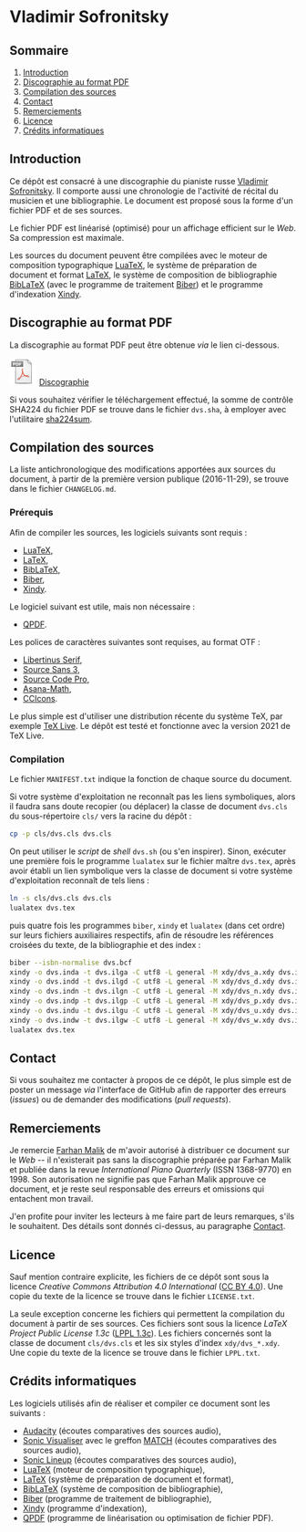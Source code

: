 # Vladimir Sofronitsky

## Sommaire

1.  [Introduction](#introduction)
2.  [Discographie au format PDF](#discographie-au-format-pdf)
3.  [Compilation des sources](#compilation-des-sources)
4.  [Contact](#contact)
5.  [Remerciements](#remerciements)
6.  [Licence](#licence)
7.  [Crédits informatiques](#crédits-informatiques)

## Introduction

Ce dépôt est consacré à une discographie du pianiste russe
[Vladimir Sofronitsky](https://fr.wikipedia.org/wiki/Vladimir_Sofronitsky).
Il comporte aussi une chronologie de l'activité de récital du musicien et
une bibliographie.
Le document est proposé sous la forme d'un fichier PDF et de ses sources.

Le fichier PDF est linéarisé (optimisé) pour un affichage efficient sur le
*Web*.
Sa compression est maximale.

Les sources du document peuvent être compilées avec le moteur de composition
typographique
[LuaTeX](http://luatex.org/),
le système de préparation de document et format
[LaTeX](https://www.latex-project.org/),
le système de composition de bibliographie
[BibLaTeX](https://github.com/plk/biblatex)
(avec le programme de traitement
[Biber](https://github.com/plk/biber))
et le programme d'indexation
[Xindy](http://www.xindy.org/).

## Discographie au format PDF

La discographie au format PDF peut être obtenue *via* le lien ci-dessous.

![](https://raw.githubusercontent.com/cscheen/sofronitsky/main/img/pdf.png)
[Discographie](https://github.com/cscheen/sofronitsky/blob/main/dvs.pdf)

Si vous souhaitez vérifier le téléchargement effectué, la somme de contrôle
SHA224 du fichier PDF se trouve dans le fichier `dvs.sha`, à employer avec
l'utilitaire
[sha224sum](https://www.gnu.org/software/coreutils/manual/coreutils.html).

## Compilation des sources

La liste antichronologique des modifications apportées aux sources du
document, à partir de la première version publique (2016-11-29), se trouve
dans le fichier `CHANGELOG.md`.

### Prérequis

Afin de compiler les sources, les logiciels suivants sont requis :

*   [LuaTeX](http://luatex.org/),
*   [LaTeX](https://www.latex-project.org/),
*   [BibLaTeX](https://github.com/plk/biblatex),
*   [Biber](https://github.com/plk/biber),
*   [Xindy](http://www.xindy.org/).

Le logiciel suivant est utile, mais non nécessaire :

*   [QPDF](https://github.com/qpdf/qpdf).

Les polices de caractères suivantes sont requises, au format OTF :

*   [Libertinus Serif](https://github.com/alerque/libertinus),
*   [Source Sans 3](https://github.com/adobe-fonts/source-sans),
*   [Source Code Pro](https://github.com/adobe-fonts/source-code-pro),
*   [Asana-Math](https://www.ctan.org/pkg/asana-math),
*   [CCIcons](https://github.com/ummels/ccicons).

Le plus simple est d'utiliser une distribution récente du système TeX, par
exemple
[TeX Live](http://www.tug.org/texlive/).
Le dépôt est testé et fonctionne avec la version 2021 de TeX Live.

### Compilation

Le fichier `MANIFEST.txt` indique la fonction de chaque source du document.

Si votre système d'exploitation ne reconnaît pas les liens symboliques,
alors il faudra sans doute recopier (ou déplacer) la classe de document
`dvs.cls` du sous-répertoire `cls/` vers la racine du dépôt :

```sh
cp -p cls/dvs.cls dvs.cls
```

On peut utiliser le *script* de *shell* `dvs.sh` (ou s'en inspirer).
Sinon, exécuter une première fois le programme `lualatex` sur le fichier
maître `dvs.tex`, après avoir établi un lien symbolique vers la classe de
document si votre système d'exploitation reconnaît de tels liens :

```sh
ln -s cls/dvs.cls dvs.cls
lualatex dvs.tex
```

puis quatre fois les programmes `biber`, `xindy` et `lualatex` (dans cet
ordre) sur leurs fichiers auxiliaires respectifs, afin de résoudre les
références croisées du texte, de la bibliographie et des index :

```sh
biber --isbn-normalise dvs.bcf
xindy -o dvs.inda -t dvs.ilga -C utf8 -L general -M xdy/dvs_a.xdy dvs.idxa
xindy -o dvs.indd -t dvs.ilgd -C utf8 -L general -M xdy/dvs_d.xdy dvs.idxd
xindy -o dvs.indn -t dvs.ilgn -C utf8 -L general -M xdy/dvs_n.xdy dvs.idxn
xindy -o dvs.indp -t dvs.ilgp -C utf8 -L general -M xdy/dvs_p.xdy dvs.idxp
xindy -o dvs.indu -t dvs.ilgu -C utf8 -L general -M xdy/dvs_u.xdy dvs.idxu
xindy -o dvs.indw -t dvs.ilgw -C utf8 -L general -M xdy/dvs_w.xdy dvs.idxw
lualatex dvs.tex
```

## Contact

Si vous souhaitez me contacter à propos de ce dépôt, le plus simple est de
poster un message *via* l'interface de GitHub afin de rapporter des erreurs
(*issues*) ou de demander des modifications (*pull requests*).

## Remerciements

Je remercie
[Farhan Malik](http://www.farhanmalik.com/)
de m'avoir autorisé à distribuer ce document sur le *Web* -- il n'existerait
pas sans la discographie préparée par Farhan Malik et publiée dans la revue
*International Piano Quarterly* (ISSN 1368-9770) en 1998.
Son autorisation ne signifie pas que Farhan Malik approuve ce document, et
je reste seul responsable des erreurs et omissions qui entachent mon
travail.

J'en profite pour inviter les lecteurs à me faire part de leurs remarques,
s'ils le souhaitent.
Des détails sont donnés ci-dessus, au paragraphe
[Contact](#contact).

## Licence

Sauf mention contraire explicite, les fichiers de ce dépôt sont sous la
licence *Creative Commons Attribution 4.0 International*
([CC BY 4.0](https://creativecommons.org/licenses/by/4.0/legalcode)).
Une copie du texte de la licence se trouve dans le fichier `LICENSE.txt`.

La seule exception concerne les fichiers qui permettent la compilation du
document à partir de ses sources.
Ces fichiers sont sous la licence *LaTeX Project Public License 1.3c*
([LPPL 1.3c](https://www.ctan.org/license/lppl1.3c)).
Les fichiers concernés sont la classe de document `cls/dvs.cls` et les six
styles d'index `xdy/dvs_*.xdy`.
Une copie du texte de la licence se trouve dans le fichier `LPPL.txt`.

## Crédits informatiques

Les logiciels utilisés afin de réaliser et compiler ce document sont les
suivants :

*   [Audacity](https://www.audacityteam.org/)
    (écoutes comparatives des sources audio),
*   [Sonic Visualiser](https://sonicvisualiser.org/)
    avec le greffon
    [MATCH](https://code.soundsoftware.ac.uk/projects/match-vamp)
    (écoutes comparatives des sources audio),
*   [Sonic Lineup](https://sonicvisualiser.org/sonic-lineup/index.html)
    (écoutes comparatives des sources audio),
*   [LuaTeX](http://luatex.org/)
    (moteur de composition typographique),
*   [LaTeX](https://www.latex-project.org/)
    (système de préparation de document et format),
*   [BibLaTeX](https://github.com/plk/biblatex)
    (système de composition de bibliographie),
*   [Biber](https://github.com/plk/biber)
    (programme de traitement de bibliographie),
*   [Xindy](http://www.xindy.org/)
    (programme d'indexation),
*   [QPDF](https://github.com/qpdf/qpdf)
    (programme de linéarisation ou optimisation de fichier PDF).
